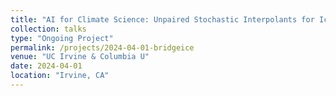 ```yaml
---
title: "AI for Climate Science: Unpaired Stochastic Interpolants for Ice Crystal Analysis"
collection: talks
type: "Ongoing Project"
permalink: /projects/2024-04-01-bridgeice
venue: "UC Irvine & Columbia U"
date: 2024-04-01
location: "Irvine, CA"
---
```


